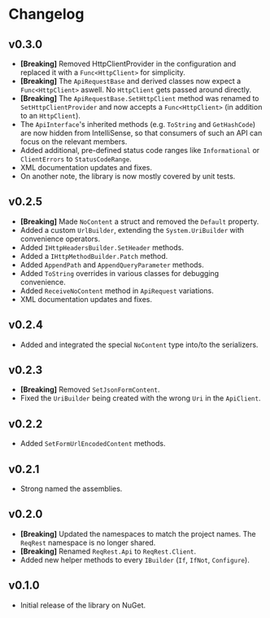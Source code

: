 # Changelog

## v0.3.0

* **[Breaking]** Removed HttpClientProvider in the configuration and replaced it with a `Func<HttpClient>` for simplicity.
* **[Breaking]** The `ApiRequestBase` and derived classes now expect a `Func<HttpClient>` aswell. No `HttpClient` gets passed around directly.
* **[Breaking]** The `ApiRequestBase.SetHttpClient` method was renamed to `SetHttpClientProvider` and now accepts a `Func<HttpClient>` (in addition to an `HttpClient`).
* The `ApiInterface`'s inherited methods (e.g. `ToString` and `GetHashCode`) are now hidden from IntelliSense, so that consumers of such an API can focus on the relevant members.
* Added additional, pre-defined status code ranges like `Informational` or `ClientErrors` to `StatusCodeRange`.
* XML documentation updates and fixes.
* On another note, the library is now mostly covered by unit tests.


## v0.2.5

* **[Breaking]** Made `NoContent` a struct and removed the `Default` property.
* Added a custom `UrlBuilder`, extending the `System.UriBuilder` with convenience operators.
* Added `IHttpHeadersBuilder.SetHeader` methods.
* Added a `IHttpMethodBuilder.Patch` method.
* Added `AppendPath` and `AppendQueryParameter` methods.
* Added `ToString` overrides in various classes for debugging convenience.
* Added `ReceiveNoContent` method in `ApiRequest` variations.
* XML documentation updates and fixes.


## v0.2.4

* Added and integrated the special `NoContent` type into/to the serializers. 


## v0.2.3

* **[Breaking]** Removed `SetJsonFormContent`.
* Fixed the `UriBuilder` being created with the wrong `Uri` in the `ApiClient`.


## v0.2.2

* Added `SetFormUrlEncodedContent` methods.


## v0.2.1

* Strong named the assemblies.


## v0.2.0

* **[Breaking]** Updated the namespaces to match the project names. The `ReqRest` namespace is no longer shared.
* **[Breaking]** Renamed `ReqRest.Api` to `ReqRest.Client`.
* Added new helper methods to every `IBuilder` (`If`, `IfNot`, `Configure`).


## v0.1.0

* Initial release of the library on NuGet.
